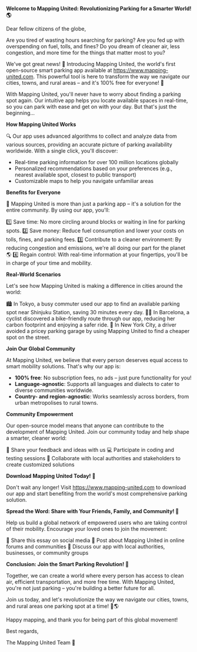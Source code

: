 **Welcome to Mapping United: Revolutionizing Parking for a Smarter World! 🌎**

Dear fellow citizens of the globe,

Are you tired of wasting hours searching for parking? Are you fed up with overspending on fuel, tolls, and fines? Do you dream of cleaner air, less congestion, and more time for the things that matter most to you?

We've got great news! 🤩 Introducing Mapping United, the world's first open-source smart parking app available at https://www.mapping-united.com. This powerful tool is here to transform the way we navigate our cities, towns, and rural areas – and it's 100% free for everyone! 🎉

With Mapping United, you'll never have to worry about finding a parking spot again. Our intuitive app helps you locate available spaces in real-time, so you can park with ease and get on with your day. But that's just the beginning...

**How Mapping United Works**

🔍 Our app uses advanced algorithms to collect and analyze data from various sources, providing an accurate picture of parking availability worldwide. With a single click, you'll discover:

* Real-time parking information for over 100 million locations globally
* Personalized recommendations based on your preferences (e.g., nearest available spot, closest to public transport)
* Customizable maps to help you navigate unfamiliar areas

**Benefits for Everyone**

🌟 Mapping United is more than just a parking app – it's a solution for the entire community. By using our app, you'll:

1️⃣ Save time: No more circling around blocks or waiting in line for parking spots.
2️⃣ Save money: Reduce fuel consumption and lower your costs on tolls, fines, and parking fees.
3️⃣ Contribute to a cleaner environment: By reducing congestion and emissions, we're all doing our part for the planet 🌎
4️⃣ Regain control: With real-time information at your fingertips, you'll be in charge of your time and mobility.

**Real-World Scenarios**

Let's see how Mapping United is making a difference in cities around the world:

🏙️ In Tokyo, a busy commuter used our app to find an available parking spot near Shinjuku Station, saving 30 minutes every day.
🚶‍♀️ In Barcelona, a cyclist discovered a bike-friendly route through our app, reducing her carbon footprint and enjoying a safer ride.
🚗 In New York City, a driver avoided a pricey parking garage by using Mapping United to find a cheaper spot on the street.

**Join Our Global Community**

At Mapping United, we believe that every person deserves equal access to smart mobility solutions. That's why our app is:

* **100% free**: No subscription fees, no ads – just pure functionality for you!
* **Language-agnostic**: Supports all languages and dialects to cater to diverse communities worldwide.
* **Country- and region-agnostic**: Works seamlessly across borders, from urban metropolises to rural towns.

**Community Empowerment**

Our open-source model means that anyone can contribute to the development of Mapping United. Join our community today and help shape a smarter, cleaner world:

👥 Share your feedback and ideas with us
💻 Participate in coding and testing sessions
🤝 Collaborate with local authorities and stakeholders to create customized solutions

**Download Mapping United Today! 📲**

Don't wait any longer! Visit https://www.mapping-united.com to download our app and start benefiting from the world's most comprehensive parking solution.

**Spread the Word: Share with Your Friends, Family, and Community! 💬**

Help us build a global network of empowered users who are taking control of their mobility. Encourage your loved ones to join the movement:

📱 Share this essay on social media
📢 Post about Mapping United in online forums and communities
👥 Discuss our app with local authorities, businesses, or community groups

**Conclusion: Join the Smart Parking Revolution! 🚀**

Together, we can create a world where every person has access to clean air, efficient transportation, and more free time. With Mapping United, you're not just parking – you're building a better future for all.

Join us today, and let's revolutionize the way we navigate our cities, towns, and rural areas one parking spot at a time! 🚗🌎

Happy mapping, and thank you for being part of this global movement!

Best regards,

The Mapping United Team 💖